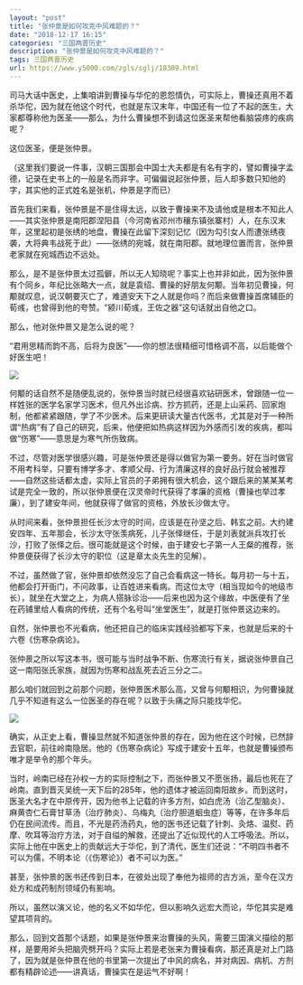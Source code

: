 ```yaml
---
layout: "post"
title: "张仲景是如何攻克中风难题的？"
date: "2018-12-17 16:15"
categories: "三国两晋历史"
description: "张仲景是如何攻克中风难题的？"
tags: 三国两晋历史
url: https://www.y5000.com/zgls/sglj/18309.html
---
```






司马大话中医史，上集咱讲到曹操与华佗的恩怨情仇，可实际上，曹操还真用不着杀华佗，因为就在他这个时代，也就是东汉末年，中国还有一位了不起的医生，大家都尊称他为医圣——那么，为什么曹操想不到请这位医圣来帮他看脑袋疼的疾病呢？

这位医圣，便是张仲景。

（这里我们要说一件事，汉朝三国那会中国士大夫都是有名有字的，譬如曹操字孟德，记录在史书上的一般是名而非字。可偏偏说起张仲景，后人却多数只知他的字，其实他的正式姓名是张机，仲景是字而已）

首先我们来看，张仲景是不是住得太远，以致于曹操来不及请他或是根本不知此人——其实张仲景是南阳郡涅阳县（今河南省邓州市穰东镇张寨村）人，在东汉末年，这里起初是张绣的地盘，曹操在此留下深刻记忆（因为勾引女人而遭张绣夜袭，大将典韦战死于此）——张绣的宛城，就在南阳郡。就地理位置而言，张仲景老家就在宛城西边不远处。

那么，是不是张仲景太过孤僻，所以无人知晓呢？事实上也并非如此，因为张仲景有个同乡，年纪比张略大一点，就是袁绍、曹操的好朋友何颙。当年初见曹操，何颙就叹息，说汉朝要灭亡了，难道安天下之人就是你吗？而后来做曹操首席辅臣的荀彧，也曾得到他的夸赞。“颍川荀彧，王佐之器”这句话就出自他之口。

那么，他对张仲景又是怎么说的呢？

“君用思精而韵不高，后将为良医”——你的想法很精细可惜格调不高，以后能做个好医生吧！

![](https://img.y5000.com/uploads/allimg/170331/111GW0H-0.jpg)

何颙的话自然不是随便乱说的，张仲景当时就已经很喜欢钻研医术，曾跟随一位一样姓张的医学名家学习医术，但凡外出诊病、抄方抓药，还是上山采药、回家炮制，他都紧紧跟随，学了不少医术。后来更研读大量古代医书，尤其是对于一种所谓“热病”有了自己的研究，后来，他便把如热病这样因为外感而引发的疾病，都叫做“伤寒”——意思是为寒气所伤致病。

不过，尽管对医学很感兴趣，可是张仲景还是得以做官为第一要务。好在当时做官不用考科举，只要有博学多才、孝顺父母、行为清廉这样的良好品行就会被推荐——自然这些话都太虚，实际上官员的子弟拥有很大机会，这个跟后来的某某某考试是完全一致的，所以张仲景便在汉灵帝时代获得了孝廉的资格（曹操也举过孝廉），到了建安年间，他就获得了做官的资格，外放长沙做太守。

从时间来看，张仲景担任长沙太守的时间，应该是在孙坚之后、韩玄之前。大约建安四年、五年那会，长沙太守张羡病死，儿子张怿继任，于是刘表就派兵攻打长沙，打败了张怿之后。很可能就是这个时候，由于建安七子第一人王粲的推荐，张仲景便获得了长沙太守的职位（这是章太炎先生的见解）。

不过，虽然做了官，张仲景却依然没忘了自己会看病这一特长。每月初一与十五，他都会打开衙门，不问政事，让百姓进来看病。而这位太守（相当现如今的地级市长），就坐在大堂之上，为病人搭脉诊治——后来也因为这个缘故，中医便有了坐在药铺里给人看病的传统，还有个名号叫“坐堂医生”，就是打张仲景这边来的。

自然，张仲景也不光看病，他还把自己的临床实践经验都写下来，也就是后来的十六卷《伤寒杂病论》。

张仲景之所以写这本书，很可能与当时战争不断、伤寒流行有关，据说张仲景自己这一南阳张氏家族，就因为伤寒和战乱死去近三分之二。

那么咱们就回到之前那个问题，张仲景医术那么高，又曾与何颙相识，为何曹操就几乎不知道有这么一位医圣的存在呢？以致于头痛之际只能找华佗。

![](https://img.y5000.com/uploads/allimg/170331/111GT547-1.jpg)

确实，从正史上看，曹操显然就不知道张仲景的存在，因为他在这个时候，已然辞去官职，前往岭南隐居。他的《伤寒杂病论》写成于建安十五年，也就是曹操颁布唯才是举令的那个年头。

当时，岭南已经在孙权一方的实际控制之下，而张仲景又不愿张扬，最后也死在了岭南。直到晋灭吴统一天下后的285年，他的遗体才被运回南阳故乡。而到这时，医圣大名才在中原传开，因为他书上记载的许多方剂，如白虎汤（治乙型脑炎）、麻黄杏仁石膏甘草汤（治疗肺炎）、乌梅丸（治疗胆道蛔虫症）等等，在许多年后仍在民间流传。而且，不光是药汤药丸，他的医书还记载了针刺、灸烙、温熨、药摩、吹耳等治疗方法，对于自缢的解救，还提出了近似现代的人工呼吸法。所以，实际上他在中医史上的贡献远大于华佗，到了清代，医生们还说：“不明四书者不可以为儒，不明本论（《伤寒论》）者不可以为医。”

甚至，张仲景的医书还传到日本，在彼处出现了奉他为祖师的古方派，至今在汉方处方和成药制剂领域仍有影响。

所以，虽然以演义论，他的名义不如华佗，但以影响久远宏大而论，华佗其实是难望其项背的。

那么，回到文首那个话题，如果是张仲景来治曹操的头风，需要三国演义描绘的那样，是要用斧头把脑壳劈开吗？实际上若是老张来为曹操看病，那还真是对上门路了，因为就是张仲景在他的书里第一次提出了中风的病名，并对病因、病机、方剂都有精辟论述——讲真话，曹操实在是运气不好啊！

